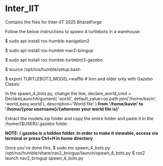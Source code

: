 # Inter_IIT
Contains the files for Inter-IIT 2025 BharatForge

Follow the below instructions to spawn 4 turtlebots in a warehouse

$ sudo apt install ros-humble-navigation2

$ sudo apt install ros-humble-nav2-bringup

$ sudo apt install ros-humble-turtlebot3-gazebo


$ source /opt/ros/humble/setup.bash

$ export TURTLEBOT3_MODEL=waffle  # Iron and older only with Gazebo Classic

In the spawn_4_bots.py, change the line,
declare_world_cmd = DeclareLaunchArgument(
        'world', default_value=os.path.join('/home/kavin', 'world_easy.world'),
        description='World file'
    )
**from '/home/kavin' to '/home/{your username}/{wherever your world file is}'**

Extract the models.zip folder and copy the entire folder and paste it in the /home/{$USER}/.gazebo folder

**NOTE: /.gazebo is a hidden folder. In order to make it viewable, access via terminal or press Ctrl+H in home directory**

Once you've done this,
$ sudo mv spawn_4_bots.py /opt/ros/humble/share/nav2_bringup/launch/spawn_4_bots.py
$ ros2 launch nav2_bringup spawn_4_bots.py
